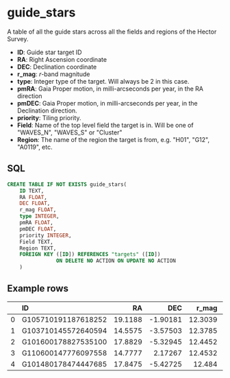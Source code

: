 # guide_stars

A table of all the guide stars across all the fields and regions of the Hector Survey.

- __ID__: Guide star target ID
- __RA__: Right Ascension coordinate
- __DEC__: Declination coordinate
- __r_mag__: $r$-band magnitude
- __type__: Integer type of the target. Will always be 2 in this case.
- __pmRA__: Gaia Proper motion, in milli-arcseconds per year, in the RA direction
- __pmDEC__: Gaia Proper motion, in milli-arcseconds per year, in the Declination direction.
- __priority__: Tiling priority.
- __Field__: Name of the top level field the target is in. Will be one of "WAVES_N", "WAVES_S" or "Cluster"
- __Region__: The name of the region the target is from, e.g. "H01", "G12", "A0119", etc. 

## SQL

```SQL
CREATE TABLE IF NOT EXISTS guide_stars(
    ID TEXT,
    RA FLOAT,
    DEC FLOAT,
    r_mag FLOAT,
    type INTEGER,
    pmRA FLOAT,
    pmDEC FLOAT,
    priority INTEGER,
    Field TEXT,
    Region TEXT,
    FOREIGN KEY ([ID]) REFERENCES "targets" ([ID])
                ON DELETE NO ACTION ON UPDATE NO ACTION
    )
```

## Example rows

|    | ID                  |      RA |      DEC |   r_mag |   type |      pmRA |     pmDEC | priority   | Field   | Region   |
|---:|:--------------------|--------:|---------:|--------:|-------:|----------:|----------:|:-----------|:--------|:---------|
|  0 | G105710191187618252 | 19.1188 | -1.90181 | 12.3039 |      2 | -27.9186  | -73.0794  |            | Cluster | A0119    |
|  1 | G103710145572640594 | 14.5575 | -3.57503 | 12.3785 |      2 |   8.10336 | -40.4968  |            | Cluster | A0119    |
|  2 | G101600178827535100 | 17.8829 | -5.32945 | 12.4452 |      2 |   3.76461 | -58.9342  |            | Cluster | A0119    |
|  3 | G110600147776097558 | 14.7777 |  2.17267 | 12.4532 |      2 |  32.0362  | -81.3639  |            | Cluster | A0119    |
|  4 | G101480178474447685 | 17.8475 | -5.42725 | 12.484  |      2 | -44.4803  |   3.44717 |            | Cluster | A0119    |